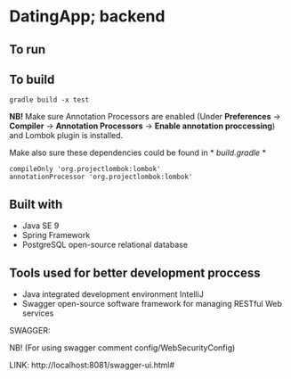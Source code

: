 # DatingApp; backend




To run
---------


To build
---------

```
gradle build -x test

```

**NB!** Make sure Annotation Processors are enabled (Under **Preferences** -> **Compiler** -> **Annotation Processors** -> **Enable annotation proccessing**) and Lombok plugin is installed.

Make also sure these dependencies could be found in * *build.gradle* *

```
compileOnly 'org.projectlombok:lombok'
annotationProcessor 'org.projectlombok:lombok'

```


Built with
---------

- Java SE 9
- Spring Framework
- PostgreSQL open-source relational database

Tools used for better development proccess
---------

- Java integrated development environment IntelliJ
- Swagger open-source software framework for managing RESTful Web services
  
SWAGGER: 

NB! (For using swagger comment config/WebSecurityConfig)

LINK: http://localhost:8081/swagger-ui.html#





